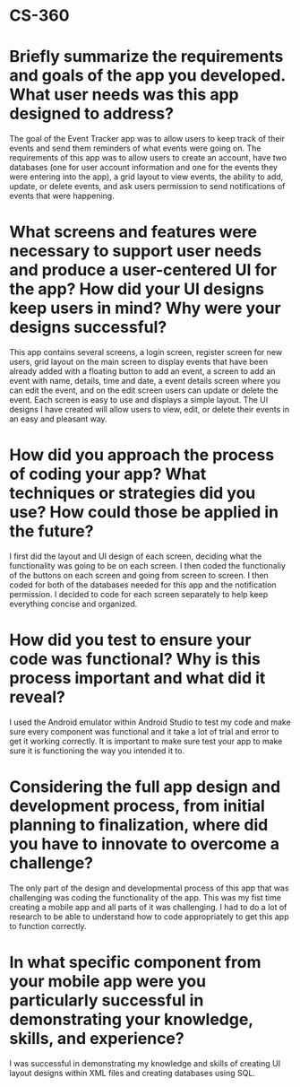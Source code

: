 # CS-360
# Briefly summarize the requirements and goals of the app you developed. What user needs was this app designed to address?
The goal of the Event Tracker app was to allow users to keep track of their events and send them reminders of what events were going on. The requirements of this app was to allow users to create an account, have two databases (one for user account information and one for the events they were entering into the app), a grid layout to view events, the ability to add, update, or delete events, and ask users permission to send notifications of events that were happening. 
# What screens and features were necessary to support user needs and produce a user-centered UI for the app? How did your UI designs keep users in mind? Why were your designs successful?
This app contains several screens, a login screen, register screen for new users, grid layout on the main screen to display events that have been already added with a floating button to add an event, a screen to add an event with name, details, time and date, a event details screen where you can edit the event, and on the edit screen users can update or delete the event. Each screen is easy to use and displays a simple layout. The UI designs I have created will allow users to view, edit, or delete their events in an easy and pleasant way. 
# How did you approach the process of coding your app? What techniques or strategies did you use? How could those be applied in the future?
I first did the layout and UI design of each screen, deciding what the functionality was going to be on each screen. I then coded the functionaliy of the buttons on each screen and going from screen to screen. I then coded for both of the databases needed for this app and the notification permission. I decided to code for each screen separately to help keep everything concise and organized. 
# How did you test to ensure your code was functional? Why is this process important and what did it reveal?
I used the Android emulator within Android Studio to test my code and make sure every component was functional and it take a lot of trial and error to get it working correctly. It is important to make sure test your app to make sure it is functioning the way you intended it to. 
# Considering the full app design and development process, from initial planning to finalization, where did you have to innovate to overcome a challenge?
The only part of the design and developmental process of this app that was challenging was coding the functionality of the app. This was my fist time creating a mobile app and all parts of it was challenging. I had to do a lot of research to be able to understand how to code appropriately to get this app to function correctly. 
# In what specific component from your mobile app were you particularly successful in demonstrating your knowledge, skills, and experience?
I was successful in demonstrating my knowledge and skills of creating UI layout designs within XML files and creating databases using SQL. 
